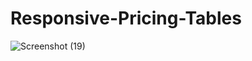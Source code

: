 
# Responsive-Pricing-Tables


![Screenshot (19)](https://github.com/Nripendra-Bhattacharjee/Responsive-Pricing-Tables/assets/119849818/67dbe68e-7c2e-40a4-bd67-ceff8913fa61)


